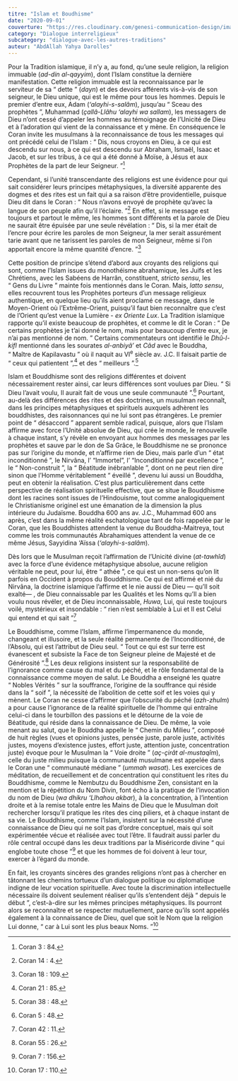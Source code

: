 ```yaml
---
titre: "Islam et Boudhisme"
date: "2020-09-01"
couverture: "https://res.cloudinary.com/genesi-communication-design/image/upload/v1604586814/ihei/couvertures/dialogue-interreligieux-7_hlkbp2.jpg"
category: "Dialogue interreligieux"
subcategory: "dialogue-avec-les-autres-traditions"
auteur: "AbdAllah Yahya Darolles"
---
```


Pour la Tradition islamique, il n’y a, au fond, qu’une seule religion, la religion immuable (*ad-din al-qayyim*), dont l’Islam constitue la dernière manifestation. Cette religion immuable est la reconnaissance par le serviteur de sa “&nbsp;dette&nbsp;” (*dayn*) et des devoirs afférents vis-à-vis de son seigneur, le Dieu unique, qui est le même pour tous les hommes. Depuis le premier d’entre eux, Adam (*‘alayhi-s-salâm*), jusqu’au “&nbsp;Sceau des prophètes&nbsp;”, Muhammad (*çallâ-Llâhu ‘alayhi wa sallam*), les messagers de Dieu n’ont cessé d’appeler les hommes au témoignage de l’Unicité de Dieu et à l’adoration qui vient de la connaissance et y mène. En conséquence le Coran invite les musulmans à la reconnaissance de tous les messages qui ont précédé celui de l’Islam&nbsp;: “&nbsp;Dis, nous croyons en Dieu, à ce qui est descendu sur nous, à ce qui est descendu sur Abraham, Ismaël, Isaac et Jacob, et sur les tribus, à ce qui a été donné à Moïse, à Jésus et aux Prophètes de la part de leur Seigneur.&nbsp;”[^1]

Cependant, si l’unité transcendante des religions est une évidence pour qui sait considérer leurs principes métaphysiques, la diversité apparente des dogmes et des rites est un fait qui a sa raison d’être providentielle, puisque Dieu dit dans le Coran&nbsp;: “&nbsp;Nous n’avons envoyé de prophète qu’avec la langue de son peuple afin qu’il l’éclaire.&nbsp;”[^2] En effet, si le message est toujours et partout le même, les hommes sont différents et la parole de Dieu ne saurait être épuisée par une seule révélation&nbsp;: “&nbsp;Dis, si la mer était de l’encre pour écrire les paroles de mon Seigneur, la mer serait assurément tarie avant que ne tarissent les paroles de mon Seigneur, même si l’on apportait encore la même quantité d’encre.&nbsp;”[^3]

Cette position de principe s’étend d’abord aux croyants des religions qui sont, comme l’Islam issues du monothéisme abrahamique, les Juifs et les Chrétiens, avec les Sabéens de Harrân, constituent, *stricto sensu*, les “&nbsp;Gens du Livre&nbsp;” mainte fois mentionnés dans le Coran. Mais, *latto sensu*, elles recouvrent tous les Prophètes porteurs d’un message religieux authentique, en quelque lieu qu’ils aient proclamé ce message, dans le Moyen-Orient où l’Extrême-Orient, puisqu’il faut bien reconnaître que c’est de l’Orient qu’est venue la Lumière - *ex Oriente Lux*. La Tradition islamique rapporte qu’il existe beaucoup de prophètes, et comme le dit le Coran&nbsp;: “&nbsp;De certains prophètes je t’ai donné le nom, mais pour beaucoup d’entre eux, je n’ai pas mentionné de nom.&nbsp;” Certains commentateurs ont identifié le *Dhû-l-kifl* mentionné dans les sourates *al-anbiyâ’* et *Câd* avec le Bouddha, “&nbsp;Maître de Kapilavastu&nbsp;” où il naquit au VI<sup>e</sup> siècle av. J.C. Il faisait partie de “&nbsp;ceux qui patientent&nbsp;”,[^4] et des “&nbsp;meilleurs&nbsp;”.[^5]

Islam et Bouddhisme sont des religions différentes et doivent nécessairement rester ainsi, car leurs différences sont voulues par Dieu. “&nbsp;Si Dieu l’avait voulu, Il aurait fait de vous une seule communauté&nbsp;”.[^6] Pourtant, au-delà des différences des rites et des doctrines, un musulman reconnaît, dans les principes métaphysiques et spirituels auxquels adhèrent les bouddhistes, des raisonnances qui ne lui sont pas étrangères. Le premier point de “&nbsp;désaccord&nbsp;” apparent semble radical, puisque, alors que l’Islam affirme avec force l’Unité absolue de Dieu, qui crée le monde, le renouvelle à chaque instant, s’y révèle en envoyant aux hommes des messages par les prophètes et sauve par le don de Sa Grâce, le Bouddhisme ne se prononce pas sur l’origine du monde, et n’affirme rien de Dieu, mais parle d’un “&nbsp;état inconditionné&nbsp;”, le Nirvâna, l’ “Immortel”, l’ “Inconditionné par excellence&nbsp;”, le “&nbsp;Non-construit&nbsp;”, la “&nbsp;Béatitude inébranlable&nbsp;”, dont on ne peut rien dire sinon que l’Homme véritablement “&nbsp;éveillé&nbsp;”, devenu lui aussi un Bouddha, peut en obtenir la réalisation. C’est plus particulièrement dans cette perspective de réalisation spirituelle effective, que se situe le Bouddhisme dont les racines sont issues de l’Hindouisme, tout comme analogiquement le Christianisme originel est une émanation de la dimension la plus intérieure du Judaïsme. Bouddha 600 ans av. J.C., Muhammad 600 ans après, c’est dans la même réalité eschatologique tant de fois rappelée par le Coran, que les Bouddhistes attendent la venue du Bouddha-Maitreya, tout comme les trois communautés Abrahamiques attendent la venue de ce même Jésus, Sayyidina ‘Aïssa (*‘alayhi-s-salâm*).

Dès lors que le Musulman reçoit l’affirmation de l’Unicité divine (*at-tawhîd*) avec la force d’une évidence métaphysique absolue, aucune religion véritable ne peut, pour lui, être “&nbsp;athée&nbsp;”, ce qui est un non-sens qu’on lit parfois en Occident à propos du Bouddhisme. Ce qui est affirmé et nié du Nirvâna, la doctrine islamique l’affirme et le nie aussi de Dieu —&nbsp;qu’Il soit exalté—&nbsp;, de Dieu connaissable par les Qualités et les Noms qu’Il a bien voulu nous révéler, et de Dieu inconnaissable, *Huwa*, Lui, qui reste toujours voilé, mystérieux et insondable&nbsp;: “&nbsp;rien n’est semblable à Lui et Il est Celui qui entend et qui sait&nbsp;”[^7]

Le Bouddhisme, comme l’Islam, affirme l’impermanence du monde, changeant et illusoire, et la seule réalité permanente de l’Inconditionné, de l’Absolu, qui est l’attribut de Dieu seul. “&nbsp;Tout ce qui est sur terre est évanescent et subsiste la Face de ton Seigneur pleine de Majesté et de Générosité&nbsp;”.[^8] Les deux religions insistent sur la responsabilité de l’ignorance comme cause du mal et du péché, et le rôle fondamental de la connaissance comme moyen de salut. Le Bouddha a enseigné les quatre “&nbsp;Nobles Vérités&nbsp;” sur la souffrance, l’origine de la souffrance qui réside dans la “&nbsp;soif&nbsp;”, la nécessité de l’abolition de cette soif et les voies qui y mènent. Le Coran ne cesse d’affirmer que l’obscurité du péché (*azh-zhulm*) a pour cause l’ignorance de la réalité spirituelle de l’homme qui entraîne celui-ci dans le tourbillon des passions et le détourne de la voie de Béatitude, qui réside dans la connaissance de Dieu. De même, la voie menant au salut, que le Bouddha appelle le “&nbsp;Chemin du Milieu&nbsp;”, composé de huit règles (vues et opinions justes, pensée juste, parole juste, activités justes, moyens d’existence justes, effort juste, attention juste, concentration juste) évoque pour le Musulman la “&nbsp;Voie droite&nbsp;” (*aç-çirât al-mustaqîm*), celle du juste milieu puisque la communauté musulmane est appelée dans le Coran une “&nbsp;communauté médiane&nbsp;” (*ummah wasat*). Les exercices de méditation, de recueillement et de concentration qui constituent les rites du Bouddhisme, comme le Nembutzu du Bouddhisme Zen, consistant en la mention et la répétition du Nom Divin, font écho à la pratique de l’invocation du nom de Dieu (w*a dhikru ‘Llhahou akba*r), à la concentration, à l’intention droite et à la remise totale entre les Mains de Dieu que le Musulman doit rechercher lorsqu’il pratique les rites des cinq piliers, et à chaque instant de sa vie. Le Bouddhisme, comme l’Islam, insistent sur la nécessité d’une connaissance de Dieu qui ne soit pas d’ordre conceptuel, mais qui soit expérimentée vécue et réalisée avec tout l’être. Il faudrait aussi parler du rôle central occupé dans les deux traditions par la Miséricorde divine “&nbsp;qui englobe toute chose&nbsp;”[^9] et que les hommes de foi doivent à leur tour, exercer à l’égard du monde.

En fait, les croyants sincères des grandes religions n’ont pas à chercher en tâtonnant les chemins tortueux d’un dialogue politique ou diplomatique indigne de leur vocation spirituelle. Avec toute la discrimination intellectuelle nécessaire ils doivent seulement réaliser qu’ils s’entendent déjà “&nbsp;depuis le début&nbsp;”, c’est-à-dire sur les mêmes principes métaphysiques. Ils pourront alors se reconnaître et se respecter mutuellement, parce qu’ils sont appelés également à la connaissance de Dieu, quel que soit le Nom que la religion Lui donne, “&nbsp;car à Lui sont les plus beaux Noms.&nbsp;”[^10] 

[^1]:  Coran 3&nbsp;: 84.
[^2]:  Coran 14&nbsp;: 4.
[^3]:  Coran 18&nbsp;: 109.
[^4]:  Coran 21&nbsp;: 85.
[^5]:  Coran 38&nbsp;: 48.
[^6]:  Coran 5&nbsp;: 48.
[^7]:  Coran 42&nbsp;: 11.
[^8]:  Coran 55&nbsp;: 26.
[^9]:  Coran 7&nbsp;: 156.
[^10]:  Coran 17&nbsp;: 110.
